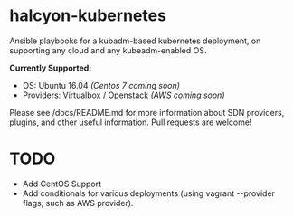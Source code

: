 # halcyon-kubernetes
Ansible playbooks for a kubadm-based kubernetes deployment, on supporting any cloud and any kubeadm-enabled OS.

**Currently Supported:**

  * OS: Ubuntu 16.04 *(Centos 7 coming soon)*
  * Providers: Virtualbox / Openstack *(AWS coming soon)*

Please see /docs/README.md for more information about SDN providers, plugins, and other useful information. Pull requests are welcome!

# TODO

* Add CentOS Support
* Add conditionals for various deployments (using vagrant --provider flags; such as AWS provider).
